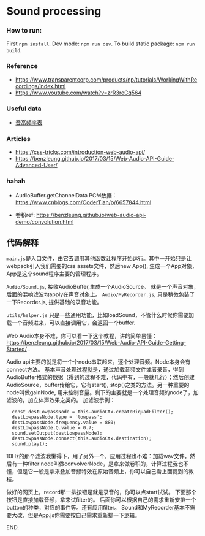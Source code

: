 # Sound processing


### How to run: 
First `npm install`. Dev mode: `npm run dev`. To build static package: `npm run build`.



### Reference
* https://www.transparentcorp.com/products/np/tutorials/WorkingWithRecordings/index.html
* https://www.youtube.com/watch?v=zrR3reCq564

### Useful data
* [音高频率表](https://zh.wikipedia.org/wiki/%E9%9F%B3%E9%AB%98#.E9.9F.B3.E9.AB.98.E9.A0.BB.E7.8E.87.E8.A1.A8)


### Articles
* https://css-tricks.com/introduction-web-audio-api/
* https://benzleung.github.io/2017/03/15/Web-Audio-API-Guide-Advanced-User/




### hahah

* AudioBuffer.getChannelData
PCM数据：https://www.cnblogs.com/CoderTian/p/6657844.html

* 卷积ref: https://benzleung.github.io/web-audio-api-demo/convolution.html




## 代码解释
`main.js`是入口文件，由它去调用其他函数让程序开始运行。其中一开始只是让webpack引入我们需要的css assets文件，然后new App(), 生成一个App对象，App是这个sound程序主要的管理程序。

`Audio/Sound.js`, 接收AudioBuffer,生成一个AudioSource。 就是一个声音对象，后面的混响滤波均apply在声音对象上。
`Audio/MyRecorder.js`, 只是稍微包装了一下Recorder.js, 提供基础的录音功能。

`utils/helper.js` 只是一些通用功能，比如loadSound，不管什么时候你需要加载一个音频进来，可以直接调用它，会返回一个buffer.




Web Audio本身不难，你可以看一下这个教程，讲的简单易懂：https://benzleung.github.io/2017/03/15/Web-Audio-API-Guide-Getting-Started/ .

Audio api主要的就是将一个个node串联起来，逐个处理音频。Node本身会有connect方法。
基本声音处理过程就是，通过加载音频文件或者录音，得到AudioBuffer格式的数据（得到的过程不难，代码中有，一般就几行）；然后创建AudioSource，buffer传给它，它有start(), stop()之类的方法。另一种重要的node叫做gainNode, 用来控制音量。剩下的主要就是一个处理音频的node了，加滤波的，加立体声效果之类的。
加滤波示例：
```
  const destLowpassNode = this.audioCtx.createBiquadFilter();
  destLowpassNode.type = 'lowpass';
  destLowpassNode.frequency.value = 880;
  destLowpassNode.Q.value = 0.7;
  sound.setOutput(destLowpassNode);
  destLowpassNode.connect(this.audioCtx.destination);
  sound.play();
```


10Hz的那个滤波我懒得下，用了另外一个，应用过程也不难：加载wav文件，然后有一种filter node叫做convolverNode，是拿来做卷积的，计算过程我也不懂，但是它一般是拿来叠加音频特效在原始音频上，你可以自己看上面提到的教程。


做好的网页上，record那一排按钮是就是录音的，你可以点start试试。
下面那个按钮是直接加载音频，拿来试filter的。
后面你可以根据自己的需求重新安排一个button的种类，对应的事件等。还有应用filter。
Sound和MyRecorder基本不需要大改，但是App.js你需要按自己需求重新排一下逻辑。

END.


